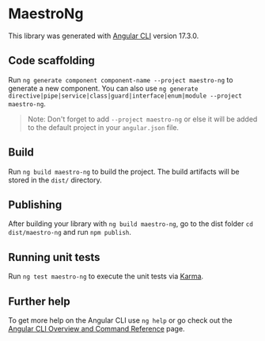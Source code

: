 # MaestroNg

This library was generated with [Angular CLI](https://github.com/angular/angular-cli) version 17.3.0.

## Code scaffolding

Run `ng generate component component-name --project maestro-ng` to generate a new component. You can also use `ng generate directive|pipe|service|class|guard|interface|enum|module --project maestro-ng`.
> Note: Don't forget to add `--project maestro-ng` or else it will be added to the default project in your `angular.json` file. 

## Build

Run `ng build maestro-ng` to build the project. The build artifacts will be stored in the `dist/` directory.

## Publishing

After building your library with `ng build maestro-ng`, go to the dist folder `cd dist/maestro-ng` and run `npm publish`.

## Running unit tests

Run `ng test maestro-ng` to execute the unit tests via [Karma](https://karma-runner.github.io).

## Further help

To get more help on the Angular CLI use `ng help` or go check out the [Angular CLI Overview and Command Reference](https://angular.io/cli) page.
